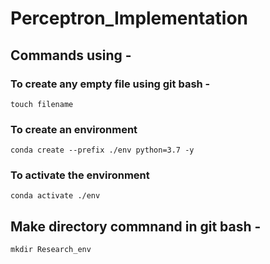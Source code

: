 # Perceptron_Implementation

## Commands using - 

### To create any empty file using git bash - 
```
touch filename
```

### To create an environment
```
conda create --prefix ./env python=3.7 -y
```

### To activate the environment
```
conda activate ./env
```

## Make directory commnand in git bash - 
```
mkdir Research_env
```

